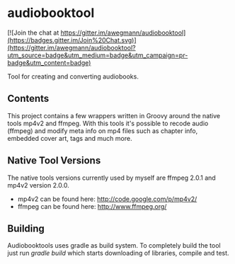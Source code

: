 audiobooktool
=============

[![Join the chat at https://gitter.im/awegmann/audiobooktool](https://badges.gitter.im/Join%20Chat.svg)](https://gitter.im/awegmann/audiobooktool?utm_source=badge&utm_medium=badge&utm_campaign=pr-badge&utm_content=badge)

Tool for creating and converting audiobooks.

Contents
--------

This project contains a few wrappers written in Groovy around the native tools mp4v2 and ffmpeg. 
With this tools it's possible to recode audio (ffmpeg) and modify meta info on mp4 files such as
chapter info, embedded cover art, tags and much more.

Native Tool Versions
--------------------

The native tools versions currently used by myself are ffmpeg 2.0.1 and mp4v2 version 2.0.0.

* mp4v2 can be found here: http://code.google.com/p/mp4v2/
* ffmpeg can be found here: http://www.ffmpeg.org/



Building
--------

Audiobooktools uses gradle as build system. To completely build the tool just run *gradle build* which 
starts downloading of libraries, compile and test.

